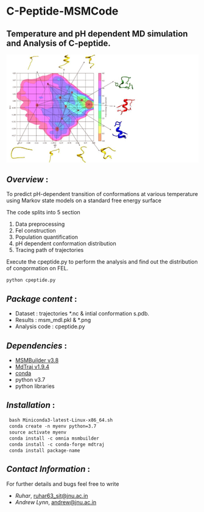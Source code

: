 # **C-Peptide-MSMCode**  
## Temperature and pH dependent MD simulation and Analysis of C-peptide.

![Alt text](Results/C-peptide.jpg?raw=true "Title")

## *Overview* :
To predict pH-dependent transition of conformations at various temperature using Markov state models on a standard free energy surface 

The code splits into 5 section 
1. Data preprocessing 
2. Fel construction 
3. Population quantification 
4. pH dependent conformation distribution 
5. Tracing path of trajectories 

Execute the cpeptide.py to perform the analysis and find out the distribution of congormation on FEL.
```
python cpeptide.py
```

## *Package content* :
- Dataset :  trajectories *.nc & intial conformation s.pdb.
- Results : msm_mdl.pkl & *.png
- Analysis code : cpeptide.py

## *Dependencies* :
- [MSMBuilder v3.8](http://msmbuilder.org/3.8.0/)
- [MdTraj v1.9.4](https://mdtraj.org/1.9.4/index.html)
- [conda](https://repo.anaconda.com/miniconda/Miniconda3-latest-Linux-x86_64.sh)
- python v3.7 
- python libraries

## *Installation* :
```
 bash Miniconda3-latest-Linux-x86_64.sh
 conda create -n myenv python=3.7
 source activate myenv
 conda install -c omnia msmbuilder
 conda install -c conda-forge mdtraj
 conda install package-name
```

## *Contact Information* :
For further details and bugs feel free to write  
- *Ruhar*,  ruhar63_sit@jnu.ac.in 
- *Andrew Lynn*, andrew@jnu.ac.in
